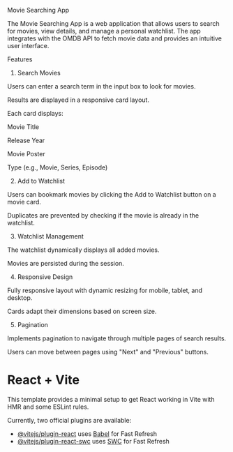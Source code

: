 Movie Searching App

The Movie Searching App is a web application that allows users to search for movies, view details, and manage a personal watchlist. The app integrates with the OMDB API to fetch movie data and provides an intuitive user interface.

Features

1. Search Movies

Users can enter a search term in the input box to look for movies.

Results are displayed in a responsive card layout.

Each card displays:

Movie Title

Release Year

Movie Poster

Type (e.g., Movie, Series, Episode)

2. Add to Watchlist

Users can bookmark movies by clicking the Add to Watchlist button on a movie card.

Duplicates are prevented by checking if the movie is already in the watchlist.

3. Watchlist Management

The watchlist dynamically displays all added movies.

Movies are persisted during the session.

4. Responsive Design

Fully responsive layout with dynamic resizing for mobile, tablet, and desktop.

Cards adapt their dimensions based on screen size.

5. Pagination

Implements pagination to navigate through multiple pages of search results.

Users can move between pages using "Next" and "Previous" buttons.

# React + Vite

This template provides a minimal setup to get React working in Vite with HMR and some ESLint rules.

Currently, two official plugins are available:

- [@vitejs/plugin-react](https://github.com/vitejs/vite-plugin-react/blob/main/packages/plugin-react/README.md) uses [Babel](https://babeljs.io/) for Fast Refresh
- [@vitejs/plugin-react-swc](https://github.com/vitejs/vite-plugin-react-swc) uses [SWC](https://swc.rs/) for Fast Refresh
